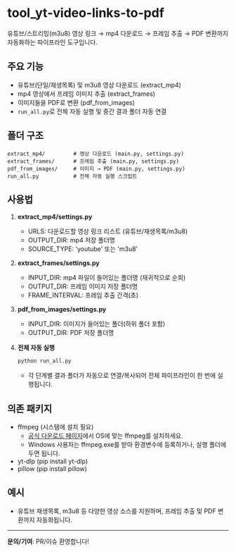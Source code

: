 # tool_yt-video-links-to-pdf

유튜브/스트리밍(m3u8) 영상 링크 → mp4 다운로드 → 프레임 추출 → PDF 변환까지 자동화하는 파이프라인 도구입니다.

## 주요 기능
- 유튜브(단일/재생목록) 및 m3u8 영상 다운로드 (extract_mp4)
- mp4 영상에서 프레임 이미지 추출 (extract_frames)
- 이미지들을 PDF로 변환 (pdf_from_images)
- `run_all.py`로 전체 자동 실행 및 중간 결과 폴더 자동 연결

## 폴더 구조
```
extract_mp4/         # 영상 다운로드 (main.py, settings.py)
extract_frames/      # 프레임 추출 (main.py, settings.py)
pdf_from_images/     # 이미지 → PDF (main.py, settings.py)
run_all.py           # 전체 자동 실행 스크립트
```

## 사용법
1. **extract_mp4/settings.py**
   - URLS: 다운로드할 영상 링크 리스트 (유튜브/재생목록/m3u8)
   - OUTPUT_DIR: mp4 저장 폴더명
   - SOURCE_TYPE: 'youtube' 또는 'm3u8'

2. **extract_frames/settings.py**
   - INPUT_DIR: mp4 파일이 들어있는 폴더명 (재귀적으로 순회)
   - OUTPUT_DIR: 프레임 이미지 저장 폴더명
   - FRAME_INTERVAL: 프레임 추출 간격(초)

3. **pdf_from_images/settings.py**
   - INPUT_DIR: 이미지가 들어있는 폴더(하위 폴더 포함)
   - OUTPUT_DIR: PDF 저장 폴더명

4. **전체 자동 실행**
   ```bash
   python run_all.py
   ```
   - 각 단계별 결과 폴더가 자동으로 연결/복사되어 전체 파이프라인이 한 번에 실행됩니다.

## 의존 패키지
- ffmpeg (시스템에 설치 필요)
    - [공식 다운로드 페이지](https://ffmpeg.org/download.html)에서 OS에 맞는 ffmpeg를 설치하세요.
    - Windows 사용자는 ffmpeg.exe를 받아 환경변수에 등록하거나, 실행 폴더에 두면 됩니다.
- yt-dlp (pip install yt-dlp)
- pillow (pip install pillow)

## 예시
- 유튜브 재생목록, m3u8 등 다양한 영상 소스를 지원하며, 프레임 추출 및 PDF 변환까지 자동화됩니다.

---

**문의/기여**: PR/이슈 환영합니다!